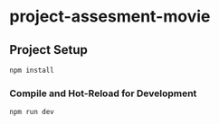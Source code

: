 # project-assesment-movie

## Project Setup

```sh
npm install
```

### Compile and Hot-Reload for Development

```sh
npm run dev
```
